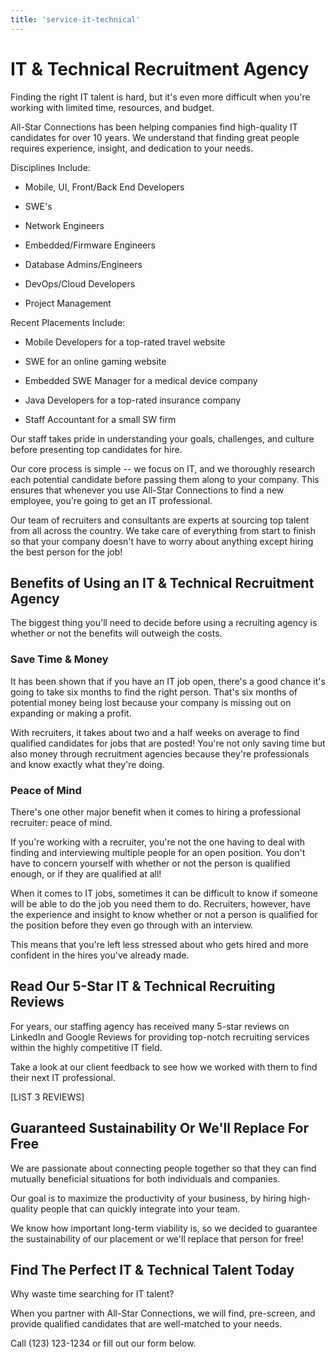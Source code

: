 ```yaml
---
title: 'service-it-technical'
---
```


# IT & Technical Recruitment Agency

Finding the right IT talent is hard, but it's even more difficult when you're working with limited time, resources, and budget.

All-Star Connections has been helping companies find high-quality IT candidates for over 10 years. We understand that finding great people requires experience, insight, and dedication to your needs.

Disciplines​ Include:

- Mobile, UI, Front/Back End Developers

- SWE's

- Network Engineers

- Embedded/Firmware Engineers

- Database Admins/Engineers

- DevOps/Cloud Developers

- Project Management

​Recent Placements Include:

- Mobile Developers for a top-rated travel website

- ​SWE for an online gaming website

- Embedded SWE Manager for a medical device company

- Java Developers for a top-rated insurance company

- Staff Accountant for a small SW firm

Our staff takes pride in understanding your goals, challenges, and culture before presenting top candidates for hire.

Our core process is simple -- we focus on IT, and we thoroughly research each potential candidate before passing them along to your company. This ensures that whenever you use All-Star Connections to find a new employee, you're going to get an IT professional.

Our team of recruiters and consultants are experts at sourcing top talent from all across the country. We take care of everything from start to finish so that your company doesn't have to worry about anything except hiring the best person for the job!

## Benefits of Using an IT & Technical Recruitment Agency

The biggest thing you'll need to decide before using a recruiting agency is whether or not the benefits will outweigh the costs.

### Save Time & Money

It has been shown that if you have an IT job open, there's a good chance it's going to take six months to find the right person. That's six months of potential money being lost because your company is missing out on expanding or making a profit.

With recruiters, it takes about two and a half weeks on average to find qualified candidates for jobs that are posted! You're not only saving time but also money through recruitment agencies because they're professionals and know exactly what they're doing.

### Peace of Mind

There's one other major benefit when it comes to hiring a professional recruiter: peace of mind.

If you're working with a recruiter, you're not the one having to deal with finding and interviewing multiple people for an open position. You don't have to concern yourself with whether or not the person is qualified enough, or if they are qualified at all!

When it comes to IT jobs, sometimes it can be difficult to know if someone will be able to do the job you need them to do. Recruiters, however, have the experience and insight to know whether or not a person is qualified for the position before they even go through with an interview.

This means that you're left less stressed about who gets hired and more confident in the hires you've already made.

## Read Our 5-Star IT & Technical Recruiting Reviews

For years, our staffing agency has received many 5-star reviews on LinkedIn and Google Reviews for providing top-notch recruiting services within the highly competitive IT field.

Take a look at our client feedback to see how we worked with them to find their next IT professional.

[LIST 3 REVIEWS]

## Guaranteed Sustainability Or We'll Replace For Free

We are passionate about connecting people together so that they can find mutually beneficial situations for both individuals and companies.

Our goal is to maximize the productivity of your business, by hiring high-quality people that can quickly integrate into your team.

We know how important long-term viability is, so we decided to guarantee the sustainability of our placement or we'll replace that person for free!

## Find The Perfect IT & Technical Talent Today

Why waste time searching for IT talent?

When you partner with All-Star Connections, we will find, pre-screen, and provide qualified candidates that are well-matched to your needs.

Call (123) 123-1234 or fill out our form below.
